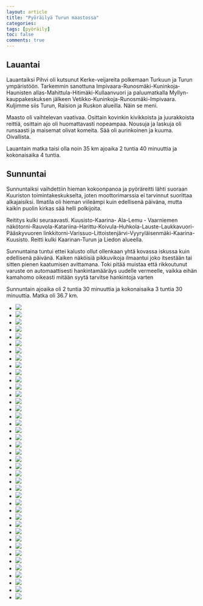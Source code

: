 ```yaml
---
layout: article
title: "Pyöräilyä Turun maastossa"
categories:
tags: [pyöräily]
toc: false
comments: true
---
```


## Lauantai

Lauantaiksi Pihvi oli kutsunut Kerke-veijareita polkemaan Turkuun ja
Turun ympäristöön. Tarkemmin sanottuna
Impivaara-Runosmäki-Kuninkoja-Haunisten
allas-Mahittula-Hitimäki-Kullaanvuori ja paluumatkalla
Myllyn-kauppakeskuksen jälkeen Vetikko-Kuninkoja-Runosmäki-Impivaara.
Kuljimme siis Turun, Raision ja Ruskon alueilla. Näin se meni.

Maasto oli vaihtelevan vaativaa. Osittain kovinkin kivikkoista ja
juurakkoista reittiä, osittain ajo oli huomattavasti nopeampaa. Nousuja
ja laskuja oli runsaasti ja maisemat olivat komeita. Sää oli aurinkoinen
ja kuuma. Oivallista.

Lauantain matka taisi olla noin 35 km ajoaika 2 tuntia 40 minuuttia ja
kokonaisaika 4 tuntia.

## Sunnuntai

Sunnuntaiksi vaihdettiin hieman kokoonpanoa ja pyöräreitti lähti suoraan
Kuuriston toimintakeskukselta, joten moottorimarssia ei tarvinnut
suorittaa alkajaisiksi. Ilmatila oli hieman viileämpi kuin edellisenä
päiväna, mutta kaikin puolin kirkas sää helli polkijoita.

Reititys kulki seuraavasti. Kuusisto-Kaarina- Ala-Lemu - Vaarniemen
näkötorni-Rauvola-Katariina-Harittu-Koivula-Huhkola-Lauste-Laukkavuori-Pääskyvuoren
linkkitorni-Varissuo-Littoistenjärvi-Vyyryläisenmäki-Kaarina-Kuusisto.
Reitti kulki Kaarinan-Turun ja Liedon alueella.

Sunnuntaina tuntui ettei kalusto ollut ollenkaan yhtä kovassa iskussa
kuin edellisenä päivänä. Kaiken näköisiä pikkuvikoja ilmaantui joko
itsestään tai sitten pienen kaatumisen avittamana. Toki pitää muistaa
että rikkoutunut varuste on automaattisesti hankintamääräys uudelle
vermeelle, vaikka eihän kamahomo oikeasti mitään syytä tarvitse
hankintoja varten

Sunnuntain ajoaika oli 2 tuntia 30 minuuttia ja kokonaisaika 3 tuntia 30
minuuttia. Matka oli 36.7 km.

<div class="th-grid image-gallery" markdown="1">

- [![](/images/pyorailya-turun-maastossa/Thumbnails/Kaarinan%20pyöräily%20003.jpg)](/images/pyorailya-turun-maastossa/Kaarinan%20pyöräily%20003.jpg)
- [![](/images/pyorailya-turun-maastossa/Thumbnails/Kaarinan%20pyöräily%20004.jpg)](/images/pyorailya-turun-maastossa/Kaarinan%20pyöräily%20004.jpg)
- [![](/images/pyorailya-turun-maastossa/Thumbnails/Kaarinan%20pyöräily%20006.jpg)](/images/pyorailya-turun-maastossa/Kaarinan%20pyöräily%20006.jpg)
- [![](/images/pyorailya-turun-maastossa/Thumbnails/Kaarinan%20pyöräily%20007.jpg)](/images/pyorailya-turun-maastossa/Kaarinan%20pyöräily%20007.jpg)
- [![](/images/pyorailya-turun-maastossa/Thumbnails/Kaarinan%20pyöräily%20011.jpg)](/images/pyorailya-turun-maastossa/Kaarinan%20pyöräily%20011.jpg)
- [![](/images/pyorailya-turun-maastossa/Thumbnails/Kaarinan%20pyöräily%20012.jpg)](/images/pyorailya-turun-maastossa/Kaarinan%20pyöräily%20012.jpg)
- [![](/images/pyorailya-turun-maastossa/Thumbnails/Kaarinan%20pyöräily%20014.jpg)](/images/pyorailya-turun-maastossa/Kaarinan%20pyöräily%20014.jpg)
- [![](/images/pyorailya-turun-maastossa/Thumbnails/Kaarinan%20pyöräily%20015.jpg)](/images/pyorailya-turun-maastossa/Kaarinan%20pyöräily%20015.jpg)
- [![](/images/pyorailya-turun-maastossa/Thumbnails/Kaarinan%20pyöräily%20016b.jpg)](/images/pyorailya-turun-maastossa/Kaarinan%20pyöräily%20016b.jpg)
- [![](/images/pyorailya-turun-maastossa/Thumbnails/Kaarinan%20pyöräily%20020.jpg)](/images/pyorailya-turun-maastossa/Kaarinan%20pyöräily%20020.jpg)
- [![](/images/pyorailya-turun-maastossa/Thumbnails/Kaarinan%20pyöräily%20026.jpg)](/images/pyorailya-turun-maastossa/Kaarinan%20pyöräily%20026.jpg)
- [![](/images/pyorailya-turun-maastossa/Thumbnails/Kaarinan%20pyöräily%20027.jpg)](/images/pyorailya-turun-maastossa/Kaarinan%20pyöräily%20027.jpg)
- [![](/images/pyorailya-turun-maastossa/Thumbnails/Kaarinan%20pyöräily%20028.jpg)](/images/pyorailya-turun-maastossa/Kaarinan%20pyöräily%20028.jpg)
- [![](/images/pyorailya-turun-maastossa/Thumbnails/Kaarinan%20pyöräily%20030.jpg)](/images/pyorailya-turun-maastossa/Kaarinan%20pyöräily%20030.jpg)
- [![](/images/pyorailya-turun-maastossa/Thumbnails/Kaarinan%20pyöräily%20031.jpg)](/images/pyorailya-turun-maastossa/Kaarinan%20pyöräily%20031.jpg)
- [![](/images/pyorailya-turun-maastossa/Thumbnails/Kaarinan%20pyöräily%20032.jpg)](/images/pyorailya-turun-maastossa/Kaarinan%20pyöräily%20032.jpg)
- [![](/images/pyorailya-turun-maastossa/Thumbnails/Kaarinan%20pyöräily%20033.jpg)](/images/pyorailya-turun-maastossa/Kaarinan%20pyöräily%20033.jpg)
- [![](/images/pyorailya-turun-maastossa/Thumbnails/Kaarinan%20pyöräily%20034.jpg)](/images/pyorailya-turun-maastossa/Kaarinan%20pyöräily%20034.jpg)
- [![](/images/pyorailya-turun-maastossa/Thumbnails/Kaarinan%20pyöräily%20035.jpg)](/images/pyorailya-turun-maastossa/Kaarinan%20pyöräily%20035.jpg)
- [![](/images/pyorailya-turun-maastossa/Thumbnails/raision%20pyöräily%20001.jpg)](/images/pyorailya-turun-maastossa/raision%20pyöräily%20001.jpg)
- [![](/images/pyorailya-turun-maastossa/Thumbnails/raision%20pyöräily%20004.jpg)](/images/pyorailya-turun-maastossa/raision%20pyöräily%20004.jpg)
- [![](/images/pyorailya-turun-maastossa/Thumbnails/raision%20pyöräily%20006.jpg)](/images/pyorailya-turun-maastossa/raision%20pyöräily%20006.jpg)
- [![](/images/pyorailya-turun-maastossa/Thumbnails/raision%20pyöräily%20007.jpg)](/images/pyorailya-turun-maastossa/raision%20pyöräily%20007.jpg)
- [![](/images/pyorailya-turun-maastossa/Thumbnails/raision%20pyöräily%20008.jpg)](/images/pyorailya-turun-maastossa/raision%20pyöräily%20008.jpg)
- [![](/images/pyorailya-turun-maastossa/Thumbnails/raision%20pyöräily%20011.jpg)](/images/pyorailya-turun-maastossa/raision%20pyöräily%20011.jpg)
- [![](/images/pyorailya-turun-maastossa/Thumbnails/raision%20pyöräily%20013.jpg)](/images/pyorailya-turun-maastossa/raision%20pyöräily%20013.jpg)
- [![](/images/pyorailya-turun-maastossa/Thumbnails/raision%20pyöräily%20014.jpg)](/images/pyorailya-turun-maastossa/raision%20pyöräily%20014.jpg)
- [![](/images/pyorailya-turun-maastossa/Thumbnails/raision%20pyöräily%20017.jpg)](/images/pyorailya-turun-maastossa/raision%20pyöräily%20017.jpg)
- [![](/images/pyorailya-turun-maastossa/Thumbnails/raision%20pyöräily%20020.jpg)](/images/pyorailya-turun-maastossa/raision%20pyöräily%20020.jpg)
- [![](/images/pyorailya-turun-maastossa/Thumbnails/raision%20pyöräily%20021.jpg)](/images/pyorailya-turun-maastossa/raision%20pyöräily%20021.jpg)
- [![](/images/pyorailya-turun-maastossa/Thumbnails/raision%20pyöräily%20025.jpg)](/images/pyorailya-turun-maastossa/raision%20pyöräily%20025.jpg)
- [![](/images/pyorailya-turun-maastossa/Thumbnails/raision%20pyöräily%20026.jpg)](/images/pyorailya-turun-maastossa/raision%20pyöräily%20026.jpg)
- [![](/images/pyorailya-turun-maastossa/Thumbnails/raision%20pyöräily%20028.jpg)](/images/pyorailya-turun-maastossa/raision%20pyöräily%20028.jpg)
- [![](/images/pyorailya-turun-maastossa/Thumbnails/raision%20pyöräily%20033.jpg)](/images/pyorailya-turun-maastossa/raision%20pyöräily%20033.jpg)
- [![](/images/pyorailya-turun-maastossa/Thumbnails/raision%20pyöräily%20046.jpg)](/images/pyorailya-turun-maastossa/raision%20pyöräily%20046.jpg)
- [![](/images/pyorailya-turun-maastossa/Thumbnails/raision%20pyöräily%20049.jpg)](/images/pyorailya-turun-maastossa/raision%20pyöräily%20049.jpg)
- [![](/images/pyorailya-turun-maastossa/Thumbnails/raision%20pyöräily%20050.jpg)](/images/pyorailya-turun-maastossa/raision%20pyöräily%20050.jpg)
- [![](/images/pyorailya-turun-maastossa/Thumbnails/raision%20pyöräily%20059.jpg)](/images/pyorailya-turun-maastossa/raision%20pyöräily%20059.jpg)
- [![](/images/pyorailya-turun-maastossa/Thumbnails/raision%20pyöräily%20063.jpg)](/images/pyorailya-turun-maastossa/raision%20pyöräily%20063.jpg)
- [![](/images/pyorailya-turun-maastossa/Thumbnails/raision%20pyöräily%20065.jpg)](/images/pyorailya-turun-maastossa/raision%20pyöräily%20065.jpg)
- [![](/images/pyorailya-turun-maastossa/Thumbnails/raision%20pyöräily%20068.jpg)](/images/pyorailya-turun-maastossa/raision%20pyöräily%20068.jpg)

</div>
